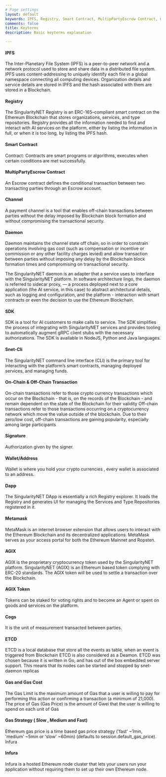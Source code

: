 ```yaml
---
# Page settings
layout: default
keywords: IPFS, Registry, Smart Contract, MultipPartyEscrow Contract, Channel, Daemon , SDK, Snet-Cli, On-Chain & Off-Chain Transaction, Signature, Wallet/Address, Dapp, Metamask, AGIX, AGIX Token, Cogs, ETCD, Gas and Gas Cost, Gas Strategy ( Slow , Medium and Fast), Infura
comments: false
title: Keyterms
description: Basic keyterms explanation

---
```


#### IPFS

The Inter-Planetary File System (IPFS) is a peer-to-peer network and a network protocol used to
store and share data in a distributed file system. IPFS uses content-addressing to uniquely
identify each file in a global namespace connecting all computing devices. Organization details
and service details are stored in IPFS and the hash associated with them are stored in a
Blockchain.

#### Registry

The SingularityNET Registry is an ERC-165–compliant smart contract on the Ethereum Blockchain that stores organizations, services, and type repositories.
Registry provides all the information needed to find and interact with AI services on the platform, either by listing the information in full, or when it is too long, by listing the IPFS hash.

#### Smart Contract

Contract: Contracts are smart programs or algorithms, executes when certain conditions are met successfully.

#### MultipPartyEscrow Contract

An Escrow contract defines the conditional transaction between two transacting parties through an Escrow account.

#### Channel

A payment channel is a tool that enables off-chain transactions between parties without the delay imposed by Blockchain block formation and without compromising the transactional security.

#### Daemon

Daemon maintains the channel state off chain, so in order to constrain operations involving gas cost (such as compensation or incentive or commission or any other facility charges levied) and allow transaction between parties without imposing any delay by the Blockchain block formation times and compromising on transactional security.

The SingularityNET daemon is an adapter that a service uses to interface with the SingularityNET platform. In software architecture lingo, the daemon is referred to sidecar proxy, — a process deployed next to a core application (the AI service, in this case) to abstract architectural details, such as logging and configuration, and the platform - interaction with smart contracts or even the decision to use the Ethereum Blockchain.

#### SDK

SDK is a tool for AI customers to make calls to service. The SDK simplifies the process of integrating with SingularityNET services and provides tooling to automatically augment gRPC client stubs with the necessary authorizations. The SDK is available in NodeJS, Python and Java languages.

#### Snet-Cli

The SingularityNET command line interface (CLI) is the primary tool for interacting with the platform’s smart contracts, managing deployed services, and managing funds.

#### On-Chain & Off-Chain Transaction

On-chain transactions refer to those crypto currency transactions which occur on the Blockchain - that is, on the records of the Blockchain - and remain dependent on the state of the Blockchain for their validity
Off-chain transactions refer to those transactions occurring on a cryptocurrency network which move the value outside of the blockchain. Due to their zero/low cost, off-chain transactions are gaining popularity, especially among large participants

#### Signature

Authorization given by the signer.

#### Wallet/Address

Wallet is where you hold your crypto currencies , every wallet is associated to an address.

#### Dapp

The SingularityNET DApp is essentially a rich Registry explorer. It loads the Registry and generates UI for managing the Services and Type Repositories registered in it.

#### Metamask

MetaMask is an internet browser extension that allows users to interact with the Ethereum Blockchain and its decentralized applications. MetaMask serves as your access portal for both the Ethereum Mainnet and Ropsten.

#### AGIX

AGIX is the proprietary cryptocurrency token used by the SingularityNET platform. SingularityNET (AGIX) is an Ethereum based token complying with ERC-20 standards. The AGIX token will be used to settle a transaction over the Blockchain.

#### AGIX Token

Tokens can be staked for voting rights and to become an Agent or spent on goods and services on the platform.

#### Cogs

It is the unit of measurement transacted between parties.

#### ETCD

ETCD is a local database that store all the events as table, when an event is triggered from Blockchain ETCD is also considered as a Deamon. ETCD was chosen because it is written in Go, and has out of the box embedded server support. This means that its nodes can be started and stopped by snet-daemon replicas

#### Gas and Gas Cost

The Gas Limit is the maximum amount of Gas that a user is willing to pay for performing this action or confirming a transaction (a minimum of 21,000). The price of Gas (Gas Price) is the amount of Gwei that the user is willing to spend on each unit of Gas

#### Gas Strategy ( Slow , Medium and Fast)

Ethereum gas price is a time based gas price strategy ('fast' ~1min, 'medium' ~5min or 'slow' ~60min) (defaults to session.default_gas_price).
Infura

#### Infura

Infura is a hosted Ethereum node cluster that lets your users run your application without requiring them to set up their own Ethereum node.
